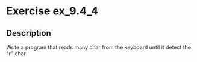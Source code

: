 # Exercise ex_9.4_4

## Description
Write a program that reads many char from the keyboard until it 
detect the "r" char
